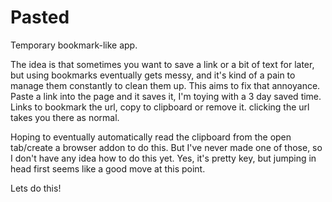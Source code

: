 # Pasted
Temporary bookmark-like app.

The idea is that sometimes you want to save a link or a bit of text for later, 
but using bookmarks eventually gets messy, and it's kind of a pain to manage 
them constantly to clean them up. This aims to fix that annoyance.
Paste a link into the page and it saves it, I'm toying with a 3 day saved time.
Links to bookmark the url, copy to clipboard or remove it. 
clicking the url takes you there as normal.

Hoping to eventually automatically read the clipboard from the open tab/create 
a browser addon to do this. But I've never made one of those, so I don't have 
any idea how to do this yet. Yes, it's pretty key, but jumping in head first 
seems like a good move at this point.  

Lets do this!
